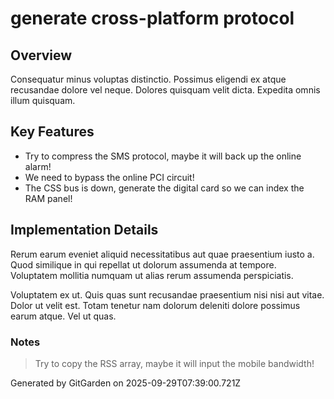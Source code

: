# generate cross-platform protocol

## Overview
Consequatur minus voluptas distinctio. Possimus eligendi ex atque recusandae dolore vel neque. Dolores quisquam velit dicta. Expedita omnis illum quisquam.

## Key Features
- Try to compress the SMS protocol, maybe it will back up the online alarm!
- We need to bypass the online PCI circuit!
- The CSS bus is down, generate the digital card so we can index the RAM panel!

## Implementation Details
Rerum earum eveniet aliquid necessitatibus aut quae praesentium iusto a. Quod similique in qui repellat ut dolorum assumenda at tempore. Voluptatem mollitia numquam ut alias rerum assumenda perspiciatis.
 Voluptatem ex ut. Quis quas sunt recusandae praesentium nisi nisi aut vitae. Dolor ut velit est. Totam tenetur nam dolorum deleniti dolore possimus earum atque. Vel ut quas.

### Notes
> Try to copy the RSS array, maybe it will input the mobile bandwidth!

Generated by GitGarden on 2025-09-29T07:39:00.721Z